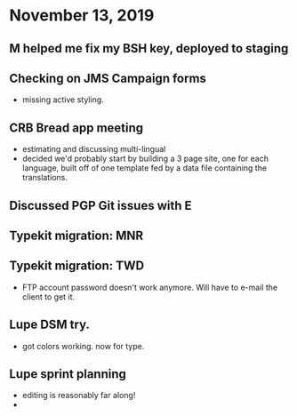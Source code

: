 # November 13, 2019

## M helped me fix my BSH key, deployed to staging

## Checking on JMS Campaign forms
- missing active styling. 

## CRB Bread app meeting
- estimating and discussing multi-lingual
- decided we'd probably start by building a 3 page site, one for each language, built off of one template fed by a data file containing the translations.

## Discussed PGP Git issues with E

## Typekit migration: MNR

## Typekit migration: TWD
- FTP account password doesn't work anymore. Will have to e-mail the client to get it.

## Lupe DSM try.
- got colors working. now for type.

## Lupe sprint planning
- editing is reasonably far along!
- 
